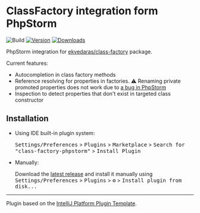 # ClassFactory integration form PhpStorm

![Build](https://github.com/ekvedaras/class-factory-phpstorm/workflows/Build/badge.svg)
[![Version](https://img.shields.io/jetbrains/plugin/v/19824.svg)](https://plugins.jetbrains.com/plugin/19824)
[![Downloads](https://img.shields.io/jetbrains/plugin/d/19824.svg)](https://plugins.jetbrains.com/plugin/19824)

<!-- Plugin description -->
PhpStorm integration for [ekvedaras/class-factory](https://github.com/ekvedaras/class-factory) package.

Current features:

* Autocompletion in class factory methods
* Reference resolving for properties in factories. ⚠️ Renaming private promoted properties does not work due to [a bug in PhpStorm](https://youtrack.jetbrains.com/issue/WI-68507/Field-reference-resolved-to-private-property-doesnt-get-renamed)
* Inspection to detect properties that don't exist in targeted class constructor
<!-- Plugin description end -->

## Installation

- Using IDE built-in plugin system:
  
  <kbd>Settings/Preferences</kbd> > <kbd>Plugins</kbd> > <kbd>Marketplace</kbd> > <kbd>Search for "class-factory-phpstorm"</kbd> >
  <kbd>Install Plugin</kbd>
  
- Manually:

  Download the [latest release](https://github.com/ekvedaras/class-factory-phpstorm/releases/latest) and install it manually using
  <kbd>Settings/Preferences</kbd> > <kbd>Plugins</kbd> > <kbd>⚙️</kbd> > <kbd>Install plugin from disk...</kbd>


---
Plugin based on the [IntelliJ Platform Plugin Template][template].

[template]: https://github.com/JetBrains/intellij-platform-plugin-template
